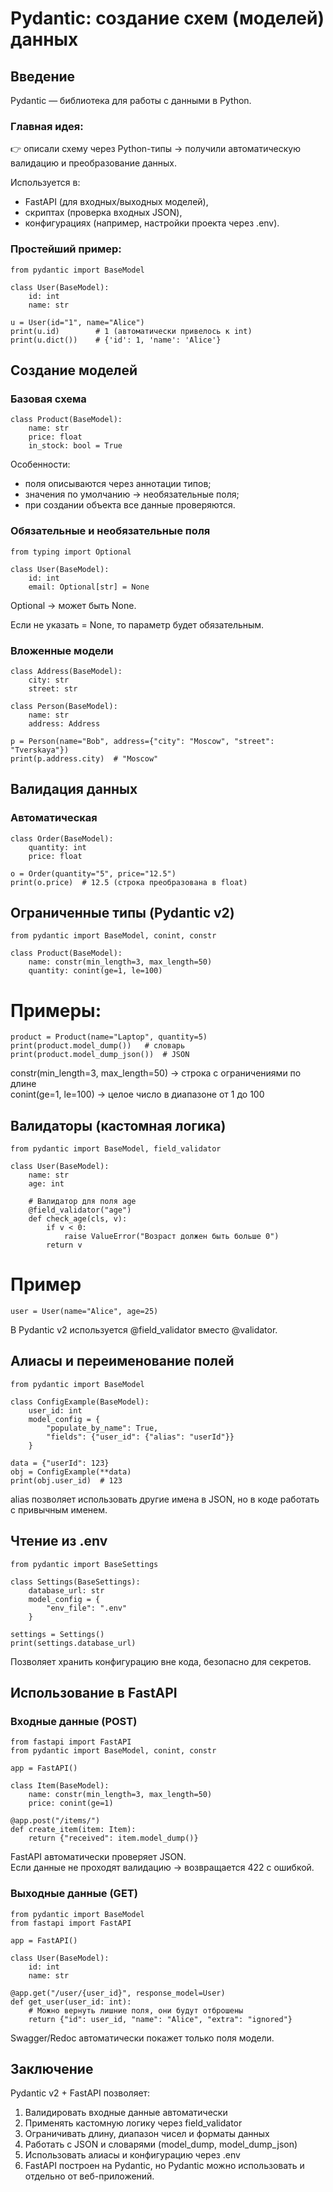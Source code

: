 # Pydantic: создание схем (моделей) данных

## Введение

Pydantic — библиотека для работы с данными в Python.

### Главная идея:
👉 описали схему через Python-типы → получили автоматическую валидацию и преобразование данных.

Используется в:
- FastAPI (для входных/выходных моделей),
- скриптах (проверка входных JSON),
- конфигурациях (например, настройки проекта через .env).

### Простейший пример:

```
from pydantic import BaseModel

class User(BaseModel):
    id: int
    name: str

u = User(id="1", name="Alice")
print(u.id)        # 1 (автоматически привелось к int)
print(u.dict())    # {'id': 1, 'name': 'Alice'}
```

##  Создание моделей

### Базовая схема

```
class Product(BaseModel):
    name: str
    price: float
    in_stock: bool = True
```

Особенности:
- поля описываются через аннотации типов;  
- значения по умолчанию → необязательные поля;  
- при создании объекта все данные проверяются.

### Обязательные и необязательные поля

```
from typing import Optional

class User(BaseModel):
    id: int
    email: Optional[str] = None
```

Optional → может быть None.

Если не указать = None, то параметр будет обязательным.

### Вложенные модели

```
class Address(BaseModel):
    city: str
    street: str

class Person(BaseModel):
    name: str
    address: Address

p = Person(name="Bob", address={"city": "Moscow", "street": "Tverskaya"})
print(p.address.city)  # "Moscow"
```

##  Валидация данных

### Автоматическая

```
class Order(BaseModel):
    quantity: int
    price: float

o = Order(quantity="5", price="12.5")  
print(o.price)  # 12.5 (строка преобразована в float)
```

## Ограниченные типы (Pydantic v2)

```
from pydantic import BaseModel, conint, constr

class Product(BaseModel):
    name: constr(min_length=3, max_length=50)
    quantity: conint(ge=1, le=100)
```

# Примеры:
```
product = Product(name="Laptop", quantity=5)
print(product.model_dump())   # словарь
print(product.model_dump_json())  # JSON
```

constr(min_length=3, max_length=50) → строка с ограничениями по длине  
conint(ge=1, le=100) → целое число в диапазоне от 1 до 100

## Валидаторы (кастомная логика)

```
from pydantic import BaseModel, field_validator

class User(BaseModel):
    name: str
    age: int

    # Валидатор для поля age
    @field_validator("age")
    def check_age(cls, v):
        if v < 0:
            raise ValueError("Возраст должен быть больше 0")
        return v
```

# Пример
```
user = User(name="Alice", age=25)
```

В Pydantic v2 используется @field_validator вместо @validator.

## Алиасы и переименование полей

```
from pydantic import BaseModel

class ConfigExample(BaseModel):
    user_id: int
    model_config = {
        "populate_by_name": True,
        "fields": {"user_id": {"alias": "userId"}}
    }

data = {"userId": 123}
obj = ConfigExample(**data)
print(obj.user_id)  # 123
```

alias позволяет использовать другие имена в JSON, но в коде работать с привычным именем.

## Чтение из .env

```
from pydantic import BaseSettings

class Settings(BaseSettings):
    database_url: str
    model_config = {
        "env_file": ".env"
    }

settings = Settings()
print(settings.database_url)
```

Позволяет хранить конфигурацию вне кода, безопасно для секретов.

##  Использование в FastAPI

### Входные данные (POST)

```
from fastapi import FastAPI
from pydantic import BaseModel, conint, constr

app = FastAPI()

class Item(BaseModel):
    name: constr(min_length=3, max_length=50)
    price: conint(ge=1)

@app.post("/items/")
def create_item(item: Item):
    return {"received": item.model_dump()}
```

FastAPI автоматически проверяет JSON.  
Если данные не проходят валидацию → возвращается 422 с ошибкой.

### Выходные данные (GET)

```
from pydantic import BaseModel
from fastapi import FastAPI

app = FastAPI()

class User(BaseModel):
    id: int
    name: str

@app.get("/user/{user_id}", response_model=User)
def get_user(user_id: int):
    # Можно вернуть лишние поля, они будут отброшены
    return {"id": user_id, "name": "Alice", "extra": "ignored"}
```

Swagger/Redoc автоматически покажет только поля модели.

## Заключение

Pydantic v2 + FastAPI позволяет:
1. Валидировать входные данные автоматически
2. Применять кастомную логику через field_validator
3. Ограничивать длину, диапазон чисел и форматы данных
4. Работать с JSON и словарями (model_dump, model_dump_json)
5. Использовать алиасы и конфигурацию через .env
6. FastAPI построен на Pydantic, но Pydantic можно использовать и отдельно от веб-приложений.
